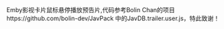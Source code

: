Emby影视卡片鼠标悬停播放预告片,代码参考Bolin Chan的项目https://github.com/bolin-dev/JavPack 中的JavDB.trailer.user.js，特此致谢！

